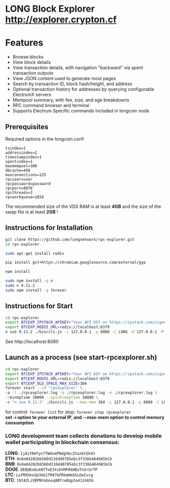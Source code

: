 # LONG Block Explorer http://explorer.crypton.cf


# Features

* Browse blocks
* View block details
* View transaction details, with navigation "backward" via spent transaction outputs
* View JSON content used to generate most pages
* Search by transaction ID, block hash/height, and address
* Optional transaction history for addresses by querying configurable ElectrumX servers
* Mempool summary, with fee, size, and age breakdowns
* RPC command browser and terminal
* Supports Electrum Specific commands included in longcoin node

## Prerequisites

Required options in the longcoin.conf:
```inputrc
txindex=1
addressindex=1
timestampindex=1
spentindex=1
maxmempool=300
dbcache=450
maxconnections=125
rpcuser=user
rpcpassword=password
rpcport=8878
rpcthreads=2
rpcworkqueue=1024
```
The recommended size of the VDS RAM is at least **4GB** and the size of the swap file is at least **2GB** !

## Instructions for Installation

```bash
git clone https://github.com/longnetwork/rpc-explorer.git
cd rpc-explorer

sudo apt-get install redis

pip install git+https://chromium.googlesource.com/external/gyp

npm install

sudo npm install -g n
sudo n 9.11.2
sudo npm install -g forever
```
## Instructions for Start

```bash
cd rpc-explorer
export BTCEXP_IPSTACK_APIKEY="Your API KEY on https://ipstack.com/signup/free"
export BTCEXP_REDIS_URL=redis://localhost:6379
n use 9.11.2 ./bin/cli.js -i 127.0.0.1 -p 8080 -C LONG -H 127.0.0.1 -P 8878 -u user -w password -E standalone
```
See http://localhost:8080

## Launch as a process (see start-rpcexplorer.sh)

```bash
cd rpc-explorer
export BTCEXP_IPSTACK_APIKEY="Your API KEY on https://ipstack.com/signup/free"
export BTCEXP_REDIS_URL=redis://localhost:6379
export BTCEXP_OLD_SPACE_MAX_SIZE=384
forever start --id "rpcexplorer" \
-a -l ./rpcexplorer.log -o ./rpcexplorer.log -e ./rpcexplorer.log \
--minUptime 10000 --spinSleepTime 10000 \
-c "n use 9.11.2" ./bin/cli.js --max-mem 384 -i 127.0.0.1 -p 8080 -C LONG -H 127.0.0.1 -P 8878 -u user -w password -E standalone
```
for control: `forever list` 
for stop: `forever stop rpcexplorer`  
**set -i option to your external IP, and --max-mem option to control memory consumption**

### LONG development team collects donations to develop mobile wallet participating in blockchain consensus:
**LONG**: `1jAiYKH7yv7TWdumPNdgh6cZhuxbtGh43`  
**ETH**: `0x6e04282bb56Dd116d40785ebc3f336b4649A5bCb`  
**BNB**: `0x6e04282bb56Dd116d40785ebc3f336b4649A5bCb`  
**DOGE**: `DEBQKxDukNTToE3YvbVMFRkHBxTnUrUrTP`  
**LTC**: `LafMXhkxUp3GG1TM47GFRkmHmSGLDeCvzg`  
**BTC**: `19tAZLiVBPNVaGoxq8BTrwDqp3a41zG65b`  

